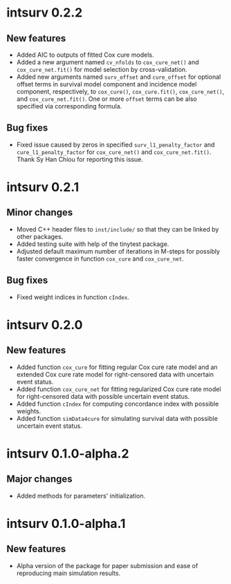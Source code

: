 # intsurv 0.2.2

## New features

- Added AIC to outputs of fitted Cox cure models.
- Added a new argument named `cv_nfolds` to `cox_cure_net()` and
  `cox_cure_net.fit()` for model selection by cross-validation.
- Added new arguments named `surv_offset` and `cure_offset` for optional offset
  terms in survival model component and incidence model component, respectively,
  to `cox_cure()`, `cox_cure.fit()`, `cox_cure_net()`, and `cox_cure_net.fit()`.
  One or more `offset` terms can be also specified via corresponding formula.

## Bug fixes

- Fixed issue caused by zeros in specified `surv_l1_penalty_factor` and
  `cure_l1_penalty_factor` for `cox_cure_net()` and `cox_cure_net.fit()`. Thank
  Sy Han Chiou for reporting this issue.


# intsurv 0.2.1

## Minor changes

- Moved C++ header files to `inst/include/` so that they can be linked by other
  packages.
- Added testing suite with help of the tinytest package.
- Adjusted default maximum number of iterations in M-steps for possibly faster
  convergence in function `cox_cure` and `cox_cure_net`.

## Bug fixes

- Fixed weight indices in function `cIndex`.


# intsurv 0.2.0

## New features

- Added function `cox_cure` for fitting regular Cox cure rate model and an
  extended Cox cure rate model for right-censored data with uncertain event
  status.
- Added function `cox_cure_net` for fitting regularized Cox cure rate model for
  right-censored data with possible uncertain event status.
- Added function `cIndex` for computing concordance index with possible weights.
- Added function `simData4cure` for simulating survival data with possible
  uncertain event status.


# intsurv 0.1.0-alpha.2

## Major changes

- Added methods for parameters' initialization.


# intsurv 0.1.0-alpha.1

## New features

- Alpha version of the package for paper submission and ease of reproducing main
  simulation results.
